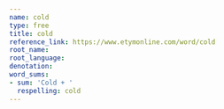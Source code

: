 ```yaml
---
name: cold
type: free
title: cold
reference_link: https://www.etymonline.com/word/cold
root_name: 
root_language: 
denotation: 
word_sums:
- sum: 'Cold + '
  respelling: cold
---
```


